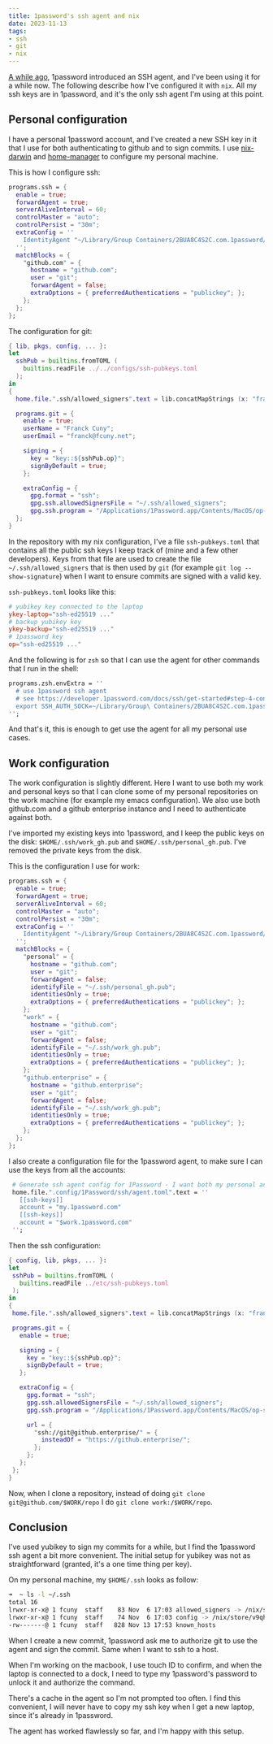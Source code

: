 ```yaml
---
title: 1password's ssh agent and nix
date: 2023-11-13
tags:
- ssh
- git
- nix
---
```

[A while ago](https://blog.1password.com/1password-ssh-agent/), 1password introduced an SSH agent, and I've been using it for a while now. The following describe how I've configured it with `nix`. All my ssh keys are in 1password, and it's the only ssh agent I'm using at this point.

## Personal configuration

I have a personal 1password account, and I've created a new SSH key in it that I use for both authenticating to github and to sign commits. I use [nix-darwin](http://daiderd.com/nix-darwin/) and [home-manager](https://github.com/nix-community/home-manager) to configure my personal machine.

This is how I configure ssh:
```nix
programs.ssh = {
  enable = true;
  forwardAgent = true;
  serverAliveInterval = 60;
  controlMaster = "auto";
  controlPersist = "30m";
  extraConfig = ''
    IdentityAgent "~/Library/Group Containers/2BUA8C4S2C.com.1password/t/agent.sock"
  '';
  matchBlocks = {
    "github.com" = {
      hostname = "github.com";
      user = "git";
      forwardAgent = false;
      extraOptions = { preferredAuthentications = "publickey"; };
    };
  };
};
```

The configuration for git:
```nix
{ lib, pkgs, config, ... }:
let
  sshPub = builtins.fromTOML (
    builtins.readFile ../../configs/ssh-pubkeys.toml
  );
in
{
  home.file.".ssh/allowed_signers".text = lib.concatMapStrings (x: "franck@fcuny.net ${x}\n") (with sshPub; [ ykey-laptop ykey-backup op ]);

  programs.git = {
    enable = true;
    userName = "Franck Cuny";
    userEmail = "franck@fcuny.net";

    signing = {
      key = "key::${sshPub.op}";
      signByDefault = true;
    };

    extraConfig = {
      gpg.format = "ssh";
      gpg.ssh.allowedSignersFile = "~/.ssh/allowed_signers";
      gpg.ssh.program = "/Applications/1Password.app/Contents/MacOS/op-ssh-sign";
  };
}
```

In the repository with my nix configuration, I've a file `ssh-pubkeys.toml` that contains all the public ssh keys I keep track of (mine and a few other developers). Keys from that file are used to create the file `~/.ssh/allowed_signers` that is then used by `git` (for example `git log --show-signature`) when I want to ensure commits are signed with a valid key.

`ssh-pubkeys.toml` looks like this:
```toml
# yubikey key connected to the laptop
ykey-laptop="ssh-ed25519 ..."
# backup yubikey key
ykey-backup="ssh-ed25519 ..."
# 1password key
op="ssh-ed25519 ..."
```

And the following is for `zsh` so that I can use the agent for other commands that I run in the shell:
```nix
programs.zsh.envExtra = ''
  # use 1password ssh agent
  # see https://developer.1password.com/docs/ssh/get-started#step-4-configure-your-ssh-or-git-client
  export SSH_AUTH_SOCK=~/Library/Group\ Containers/2BUA8C4S2C.com.1password/t/agent.sock
'';
```

And that's it, this is enough to get use the agent for all my personal use cases.

## Work configuration

The work configuration is slightly different. Here I want to use both my work and personal keys so that I can clone some of my personal repositories on the work machine (for example my emacs configuration). We also use both github.com and a github enterprise instance and I need to authenticate against both.

I've imported my existing keys into 1password, and I keep the public keys on the disk: `$HOME/.ssh/work_gh.pub` and `$HOME/.ssh/personal_gh.pub`. I've removed the private keys from the disk.

This is the configuration I use for work:
```nix
programs.ssh = {
  enable = true;
  forwardAgent = true;
  serverAliveInterval = 60;
  controlMaster = "auto";
  controlPersist = "30m";
  extraConfig = ''
    IdentityAgent "~/Library/Group Containers/2BUA8C4S2C.com.1password/t/agent.sock"
  '';
  matchBlocks = {
    "personal" = {
      hostname = "github.com";
      user = "git";
      forwardAgent = false;
      identifyFile = "~/.ssh/personal_gh.pub";
      identitiesOnly = true;
      extraOptions = { preferredAuthentications = "publickey"; };
    };
    "work" = {
      hostname = "github.com";
      user = "git";
      forwardAgent = false;
      identifyFile = "~/.ssh/work_gh.pub";
      identitiesOnly = true;
      extraOptions = { preferredAuthentications = "publickey"; };
    };
    "github.enterprise" = {
      hostname = "github.enterprise";
      user = "git";
      forwardAgent = false;
      identifyFile = "~/.ssh/work_gh.pub";
      identitiesOnly = true;
      extraOptions = { preferredAuthentications = "publickey"; };
    };
  };
};
```

I also create a configuration file for the 1password agent, to make sure I can use the keys from all the accounts:
```nix
 # Generate ssh agent config for 1Password - I want both my personal and work keys
 home.file.".config/1Password/ssh/agent.toml".text = ''
   [[ssh-keys]]
   account = "my.1password.com"
   [[ssh-keys]]
   account = "$work.1password.com"
 '';
```

Then the ssh configuration:
```nix
{ config, lib, pkgs, ... }:
let
 sshPub = builtins.fromTOML (
   builtins.readFile ../etc/ssh-pubkeys.toml
 );
in
{
 home.file.".ssh/allowed_signers".text = lib.concatMapStrings (x: "franck@fcuny.net ${x}\n") (with sshPub; [ work_laptop op ]);

 programs.git = {
   enable = true;

   signing = {
     key = "key::${sshPub.op}";
     signByDefault = true;
   };

   extraConfig = {
     gpg.format = "ssh";
     gpg.ssh.allowedSignersFile = "~/.ssh/allowed_signers";
     gpg.ssh.program = "/Applications/1Password.app/Contents/MacOS/op-ssh-sign";

     url = {
       "ssh://git@github.enterprise/" = {
         insteadOf = "https://github.enterprise/";
       };
     };
   };
 };
}
```

Now, when I clone a repository, instead of doing `git clone git@github.com/$WORK/repo` I do `git clone work:/$WORK/repo`.

## Conclusion

I've used yubikey to sign my commits for a while, but I find the 1password ssh agent a bit more convenient. The initial setup for yubikey was not as straightforward (granted, it's a one time thing per key).

On my personal machine, my `$HOME/.ssh` looks as follow:
```sh
➜  ~ ls -l ~/.ssh                                                                                                                           ~
total 16
lrwxr-xr-x@ 1 fcuny  staff    83 Nov  6 17:03 allowed_signers -> /nix/store/v9qhbr2vb7w6bd24ypbjjz59xis3g8y2-home-manager-files/.ssh/allowed_signers
lrwxr-xr-x@ 1 fcuny  staff    74 Nov  6 17:03 config -> /nix/store/v9qhbr2vb7w6bd24ypbjjz59xis3g8y2-home-manager-files/.ssh/config
-rw-------@ 1 fcuny  staff   828 Nov 13 17:53 known_hosts
```

When I create a new commit, 1password ask me to authorize git to use the agent and sign the commit. Same when I want to ssh to a host.

When I'm working on the macbook, I use touch ID to confirm, and when the laptop is connected to a dock, I need to type my 1password's password to unlock it and authorize the command.

There's a cache in the agent so I'm not prompted too often. I find this convenient, I will never have to copy my ssh key when I get a new laptop, since it's already in 1password.

The agent has worked flawlessly so far, and I'm happy with this setup.
